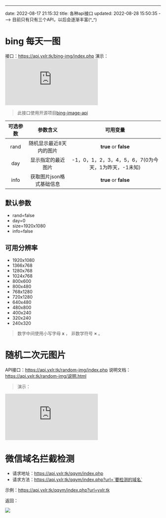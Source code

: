 ---
date: 2022-08-17 21:15:32
title: 各种api接口
updated: 2022-08-28 15:50:35
---> 目前只有只有三个API，以后会逐渐丰富(^_^)

# bing 每天一图

接口：https://api.yxlr.tk/bing-img/index.php
演示：
![bing-img](https://api.yxlr.tk/bing-img/index.php)

> 此接口使用开源项目[bing-image-api](https://github.com/mcxiaolan/bing-image-api)


| 可选参数 |         参数含义         |                       可用变量                       |
| :------: | :----------------------: | :--------------------------------------------------: |
|   rand   | 随机显示最近8天内的图片 |                **true** or **false**                |
|   day   |    显示指定的最近图片    | -1，0，1，2，3，4，5，6，7(0为今天，1为昨天，-1未知) |
|   info   | 获取图片json格式基础信息 |                **true** or **false**                |

## 默认参数

* rand=false
* day=0
* size=1920x1080
* info=false

## 可用分辨率

* 1920x1080
* 1366x768
* 1280x768
* 1024x768
* 800x600
* 800x480
* 768x1280
* 720x1280
* 640x480
* 480x800
* 400x240
* 320x240
* 240x320

> 数字中间使用小写字母 **x** ，
> 非数学符号 **×** 。

# 随机二次元图片

API接口：https://api.yxlr.tk/random-img/index.php
说明文档：https://api.yxlr.tk/random-img/说明.html

> 演示：

![演示](https://api.yxlr.tk/random-img/index.php)

# 微信域名拦截检测

* 请求地址：https://api.yxlr.tk/qqym/index.php
* 请求方法：https://api.yxlr.tk/qqym/index.php?url=`要检测的域名`

示例：https://api.yxlr.tk/qqym/index.php?url=yxlr.tk

返回：

![](https://cdn.staticaly.com/gh/yxlr123/imges@main/Screenshot_20220828_155537.3fkf8e67hwy0.webp)
